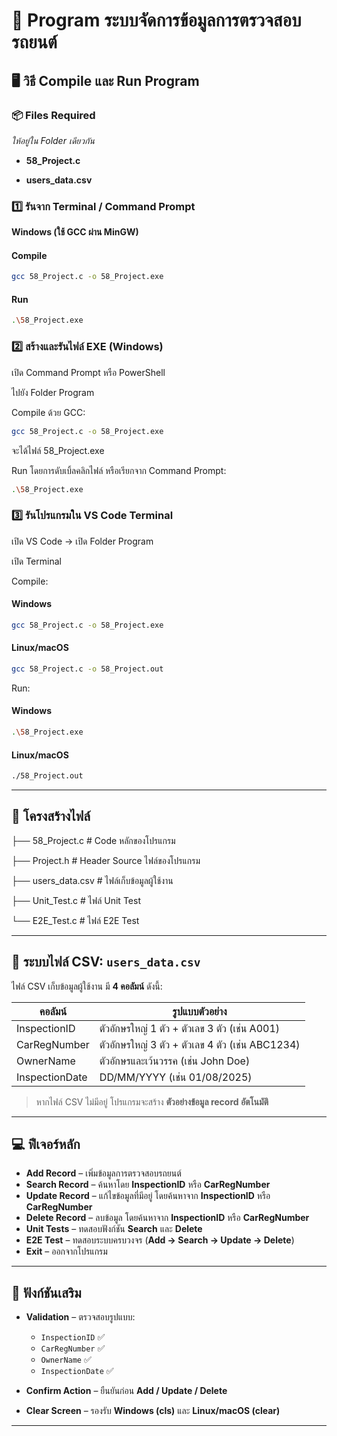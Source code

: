 
# 🚙 Program ระบบจัดการข้อมูลการตรวจสอบรถยนต์

## 🖥 วิธี Compile และ Run Program
### 📦 Files Required
  *ให้อยู่ใน Folder เดียวกัน*
  - **58_Project.c**
  
  - **users_data.csv**

### 1️⃣ รันจาก Terminal / Command Prompt

**Windows (ใช้ GCC ผ่าน MinGW)**
#### Compile
```bash 
gcc 58_Project.c -o 58_Project.exe
```

#### Run
```bash
.\58_Project.exe
```

### 2️⃣ สร้างและรันไฟล์ EXE (Windows)
เปิด Command Prompt หรือ PowerShell

ไปยัง Folder Program


Compile ด้วย GCC:
```bash 
gcc 58_Project.c -o 58_Project.exe
```
จะได้ไฟล์ 58_Project.exe

Run โดยการดับเบิ้ลคลิกไฟล์ 
หรือเรียกจาก Command Prompt:
```bash 
.\58_Project.exe
```
### 3️⃣ รันโปรแกรมใน VS Code Terminal
เปิด VS Code → เปิด Folder Program

เปิด Terminal

Compile:

#### Windows
```bash 
gcc 58_Project.c -o 58_Project.exe
```
#### Linux/macOS
```bash 
gcc 58_Project.c -o 58_Project.out
```
Run:
#### Windows
```bash 
.\58_Project.exe
```
#### Linux/macOS
```bash 
./58_Project.out
```

---

## 📁 โครงสร้างไฟล์
├── 58_Project.c                     # Code หลักของโปรแกรม

├── Project.h                        # Header Source ไฟล์ของโปรแกรม

├── users_data.csv                  # ไฟล์เก็บข้อมูลผู้ใช้งาน

├── Unit_Test.c                     # ไฟล์ Unit Test

└── E2E_Test.c                      # ไฟล์ E2E Test

---

## 💾 ระบบไฟล์ CSV: `users_data.csv`

ไฟล์ CSV เก็บข้อมูลผู้ใช้งาน มี **4 คอลัมน์** ดังนี้:

| คอลัมน์          | รูปแบบตัวอย่าง |
|------------------|----------------|
| InspectionID      | ตัวอักษรใหญ่ 1 ตัว + ตัวเลข 3 ตัว (เช่น A001) |
| CarRegNumber      | ตัวอักษรใหญ่ 3 ตัว + ตัวเลข 4 ตัว (เช่น ABC1234) |
| OwnerName         | ตัวอักษรและเว้นวรรค (เช่น John Doe) |
| InspectionDate    | DD/MM/YYYY (เช่น 01/08/2025) |

> หากไฟล์ CSV ไม่มีอยู่ โปรแกรมจะสร้าง **ตัวอย่างข้อมูล record อัตโนมัติ**

---

## 💻 ฟีเจอร์หลัก

- **Add Record** – เพิ่มข้อมูลการตรวจสอบรถยนต์  
- **Search Record** – ค้นหาโดย **InspectionID** หรือ **CarRegNumber**  
- **Update Record** – แก้ไขข้อมูลที่มีอยู่ โดยค้นหาจาก **InspectionID** หรือ **CarRegNumber**  
- **Delete Record** – ลบข้อมูล โดยค้นหาจาก **InspectionID** หรือ **CarRegNumber**  
- **Unit Tests** – ทดสอบฟังก์ชัน **Search** และ **Delete**  
- **E2E Test** – ทดสอบระบบครบวงจร (**Add → Search → Update → Delete**)  
- **Exit** – ออกจากโปรแกรม  

---

## 📝 ฟังก์ชันเสริม

- **Validation** – ตรวจสอบรูปแบบ:  
  - `InspectionID` ✅  
  - `CarRegNumber` ✅  
  - `OwnerName` ✅  
  - `InspectionDate` ✅  

- **Confirm Action** – ยืนยันก่อน **Add / Update / Delete**  
- **Clear Screen** – รองรับ **Windows (cls)** และ **Linux/macOS (clear)**  

---
